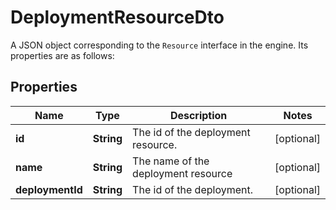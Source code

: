 

# DeploymentResourceDto

A JSON object corresponding to the `Resource` interface in the engine. Its properties are as follows:
## Properties

Name | Type | Description | Notes
------------ | ------------- | ------------- | -------------
**id** | **String** | The id of the deployment resource. |  [optional]
**name** | **String** | The name of the deployment resource |  [optional]
**deploymentId** | **String** | The id of the deployment. |  [optional]



